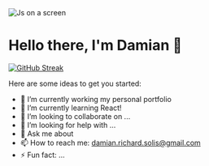 <img src="https://media.giphy.com/media/your-gif-id/source.gif" alt="Js on a screen" />

### <h1>Hello there, I'm Damian 👋 </h1>

<!--
**Damian-DaMan/Damian-DaMan** is a ✨ _special_ ✨ repository because its `README.md` (this file) appears on your GitHub profile.
-->
<a href="https://git.io/streak-stats"><img src="https://streak-stats.demolab.com?user=Damian-DaMan&theme=nightowl&border_radius=4" alt="GitHub Streak" /></a>

Here are some ideas to get you started:

- 🔭 I’m currently working my personal portfolio
- 🌱 I’m currently learning React!
- 👯 I’m looking to collaborate on ...
- 🤔 I’m looking for help with ...
- 💬 Ask me about 
- 📫 How to reach me: damian.richard.solis@gmail.com
- ⚡ Fun fact: ...

